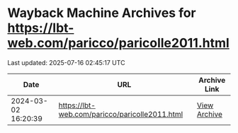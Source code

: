 # Wayback Machine Archives for https://lbt-web.com/paricco/paricolle2011.html

Last updated: 2025-07-16 02:45:17 UTC

| Date | URL | Archive Link |
|------|-----|---------------|
| 2024-03-02 16:20:39 | https://lbt-web.com/paricco/paricolle2011.html | [View Archive](https://web.archive.org/web/20240302162039/https://lbt-web.com/paricco/paricolle2011.html) |

